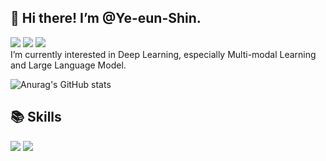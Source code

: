 ## 👋 Hi there! I’m @Ye-eun-Shin.
<a href="random.seed042@gmail.com" target="_blank"><img src="https://img.shields.io/badge/Gmail-EA4335?style=flat-square&logo=random.seed042@gmail.com&logoColor=white"/></a>
<a href="https://velog.io/@ryan01" target="_blank"><img src="https://img.shields.io/badge/velog-20C997?style=flat-square&logo=Blog&logoColor=white"/></a>
<a href="https://www.linkedin.com/in/%EC%98%88%EC%9D%80-%EC%8B%A0-4a57b7270/" target="_blank"><img src="https://img.shields.io/badge/linkedin-0A66C2?style=flat-square&logo=LinkedIn&logoColor=white"/></a>
<br>
I’m currently interested in Deep Learning, especially Multi-modal Learning and Large Language Model.
<br>

![Anurag's GitHub stats](https://github-readme-stats.vercel.app/api?username=Ye-eun-Shin&show_icons=true&theme=radical)

## 📚 Skills
<a href="https://www.python.org/" target="_blank"><img src="https://img.shields.io/badge/Python-3776AB?style=flat-square&logo=Python&logoColor=white"/></a>
<a href="https://pytorch.org/" target="_blank"><img src="https://img.shields.io/badge/PyTorch-EE4C2C?style=flat-square&logo=PyTorch&logoColor=white"/></a>



<!---
Ye-eun-Shin/Ye-eun-Shin is a ✨ special ✨ repository because its `README.md` (this file) appears on your GitHub profile.
You can click the Preview link to take a look at your changes.
--->
